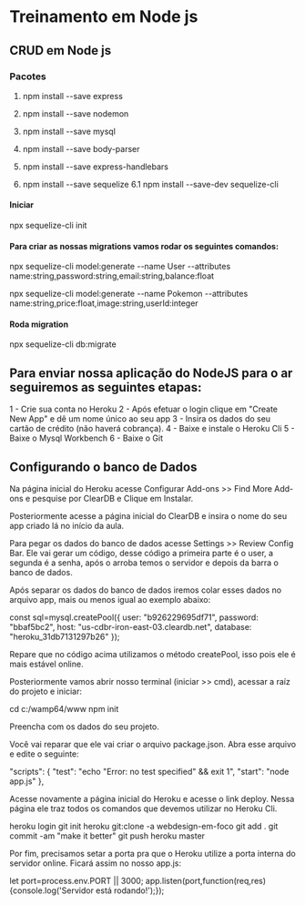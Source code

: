 # Treinamento em Node js
## CRUD em Node js
### Pacotes
1. npm install --save express
2. npm install --save nodemon
3. npm install --save mysql
4. npm install --save body-parser
5. npm install --save express-handlebars

6. npm install --save sequelize
6.1 npm install --save-dev sequelize-cli

#### Iniciar 
npx sequelize-cli init

#### Para criar as nossas migrations vamos rodar os seguintes comandos:
npx sequelize-cli model:generate --name User --attributes name:string,password:string,email:string,balance:float

npx sequelize-cli model:generate --name Pokemon --attributes name:string,price:float,image:string,userId:integer

#### Roda migration
npx sequelize-cli db:migrate

## Para enviar nossa aplicação do NodeJS para o ar seguiremos as seguintes etapas:
1 - Crie sua conta no Heroku
2 - Após efetuar o login clique em "Create New App" e dê um nome único ao seu app
3 - Insira os dados do seu cartão de crédito (não haverá cobrança).
4 - Baixe e instale o Heroku Cli
5 - Baixe o Mysql Workbench
6 - Baixe o Git

## Configurando o banco de Dados
Na página inicial do Heroku acesse Configurar Add-ons >> Find More Add-ons e pesquise por ClearDB e Clique em Instalar.

Posteriormente acesse a página inicial do ClearDB e insira o nome do seu app criado lá no início da aula.

Para pegar os dados do banco de dados acesse Settings >> Review Config Bar. Ele vai gerar um código, desse código a primeira parte é o user, a segunda é a senha, após o arroba temos o servidor e depois da barra o banco de dados.

Após separar os dados do banco de dados iremos colar esses dados no arquivo app, mais ou menos igual ao exemplo abaixo:

const sql=mysql.createPool({
    user: "b926229695df71",
    password: "bbaf5bc2",
    host: "us-cdbr-iron-east-03.cleardb.net",
    database: "heroku_31db7131297b26"
});

Repare que no código acima utilizamos o método createPool, isso pois ele é mais estável online.

Posteriormente vamos abrir nosso terminal (iniciar >> cmd), acessar a raíz do projeto e iniciar:

cd c:/wamp64/www
npm init

Preencha com os dados do seu projeto.

Você vai reparar que ele vai criar o arquivo package.json. Abra esse arquivo e edite o seguinte:

"scripts": {
    "test": "echo \"Error: no test specified\" && exit 1",
    "start": "node app.js"
},

Acesse novamente a página inicial do Heroku e acesse o link deploy. Nessa página ele traz todos os comandos que devemos utilizar no Heroku Cli.

heroku login
git init
heroku git:clone -a webdesign-em-foco
git add .
git commit -am "make it better"
git push heroku master

Por fim, precisamos setar a porta pra que o Heroku utilize a porta interna do servidor online. Ficará assim no nosso app.js:

let port=process.env.PORT || 3000;
app.listen(port,function(req,res){console.log('Servidor está rodando!');});